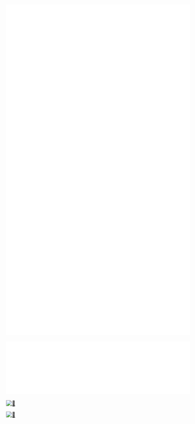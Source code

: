 [<img alt="🦑" src="https://github.com/lowlighter/lowlighter/blob/master/metrics.svg">](https://github.com/lowlighter/metrics)

[<img alt="🦑" src="https://github.com/lowlighter/lowlighter/blob/master/metrics.plugin.pagespeed.svg">](https://github.com/lowlighter/metrics)

[<img alt="🦑" src="https://github.com/lowlighter/lowlighter/blob/master/metrics.projects.svg">](https://github.com/lowlighter/metrics)

[<img alt="🦑" src="https://github.com/lowlighter/lowlighter/blob/master/metrics.additional.svg">](https://github.com/lowlighter/metrics)
